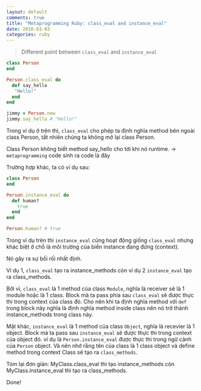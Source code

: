 ```yaml
---
layout: default
comments: true
title: "Metaprogramming Ruby: class_eval and instance_eval"
date: 2016-03-03
categories: ruby
---
```


> Different point between `class_eval` and `instance_eval`

```ruby
class Person
end

Person.class_eval do
  def say_hello
   "Hello!"
  end
end

jimmy = Person.new
jimmy.say_hello # "Hello!"
```

Trong ví dụ ở trên thì, `class_eval` cho phép ta định nghĩa method bên ngoài class Person, tất nhiên chúng ta không mở lại class Person.

Class Person không biết method say_hello cho tới khi nó runtime. -> `metaprogramming` code sinh ra code là đây

Trường hợp khác, ta có ví dụ sau:

```ruby
class Person
end

Person.instance_eval do
  def human?
    true
  end
end

Person.human? # true
```

Trong ví dụ trên thì `instance_eval` cũng hoạt động giống `class_eval` nhưng khác biệt ở chỗ là môi trường của biến instance đang đứng (context).

Nó gây ra sự bối rối nhất định.

Ví dụ 1, `class_eval` tạo ra instance_methods còn ví dụ 2 `instance_eval` tạo ra class_methods.

Bởi vì, `class_eval` là 1 method của class `Module`, nghĩa là receiver sẽ là 1 module hoặc là 1 class. Block mà ta pass phía sau `class_eval` sẽ được thực thi trong context của class đó. Cho nên khi ta định nghĩa method với `def` trong block này nghĩa là định nghĩa method inside class nên nó trở thành instance_methods trong class này.

Mặt khác, `instance_eval` là 1 method của class `Object`, nghĩa là recevier là 1 object. Block mà ta pass sau `instance_eval` sẽ được thực thi trong context của object đó. ví dụ là  `Person.instance_eval` được thực thi trong ngữ cảnh của `Person` object. Và nên nhớ rằng tên của class là 1 class object và define method trong context Class sẽ tạo ra `class_methods`.

Tóm lại đơn giản: MyClass.class_eval thì tạo instance_methods còn  MyClass.instance_eval thì tạo ra class_methods.

Done!

